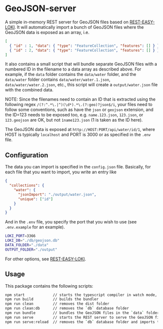 # GeoJSON-server

A simple in-memory REST server for GeoJSON files based on [REST-EASY-LOKI](https://github.com/erikvullings/rest-easy-loki). It will automatically import a bunch of GeoJSON files where the GeoJSON data is exposed as an array, i.e.

```json
[
  { "id" : 1, "data": { "type": "FeatureCollection", "features": [] } },
  { "id" : 2, "data": { "type": "FeatureCollection", "features": [] } },
]
```

It also contains a small script that will bundle separate GeoJSON files with a numbered ID in the filename to a data array as described above. For example, if the `data` folder contains the `data/water` folder, and the `data/water` folder contains `data/water/water.1.json`, `data/water/water.2.json`, etc., this script will create a `output/water.json` file with the combined data.

NOTE: Since the filenames need to contain an ID that is extracted using the following regex `/(?:^.*\.|^)(\d*).*\.(?:geo)?json$/i`, your files need to follow some conventions, such as have the `json` or `geojson` extension, and the ID=123 needs to be exposed too, e.g. `name.123.json`, `123.json`, or `123.geojson` are OK, but not `1name123.json` (1 is taken as the ID here).

The GeoJSON data is exposed at `http://HOST:PORT/api/water/id/1`, where HOST is typically `localhost` and PORT is 3000 or as specified in the `.env` file.

## Configuration

The data you can import is specified in the `config.json` file. Basically, for each file that you want to import, you write an entry like

```json
{
  "collections": {
    "water": {
      "jsonImport": "./output/water.json",
      "unique": ["id"]
    }
  }
}
```

And in the `.env` file, you specify the port that you wish to use (see `.env.example` for an example).

```bash
LOKI_PORT=3366
LOKI_DB="./db/geojson.db"
DATA_FOLDER="./data"
OUTPUT_FOLDER="./output"
```

For other options, see [REST-EASY-LOKI](https://github.com/erikvullings/rest-easy-loki).

## Usage

This package contains the following scripts:

```bash
npm start             // starts the typescript compiler in watch mode, creating the bundler
npm run build         // builds the bundler
npm run clean         // removes the dist folder
npm run clean:db      // removes the `db` database folder
npm run bundle        // bundles the GeoJSON files in the `data` folder
npm run serve         // starts the REST server to serve the GeoJSON files
npm run serve:reload  // removes the `db` database folder and imports the data as specified in `config.json`
```
